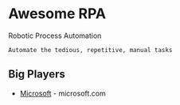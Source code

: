 # Awesome RPA
Robotic Process Automation
```
Automate the tedious, repetitive, manual tasks
```


## Big Players
* [Microsoft](http://www.microsoft.com/rpa) - microsoft.com



